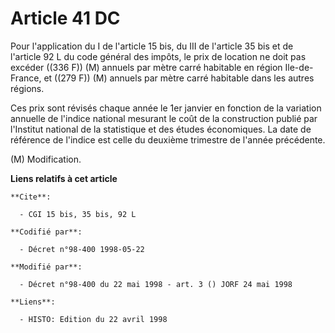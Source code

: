 # Article 41 DC

Pour l'application du I de l'article 15 bis, du III de l'article 35 bis et de l'article 92 L du code général des impôts, le
prix de location ne doit pas excéder ((336 F)) (M) annuels par mètre carré habitable en région Ile-de-France, et ((279 F))
(M) annuels par mètre carré habitable dans les autres régions.

Ces prix sont révisés chaque année le 1er janvier en fonction de la variation annuelle de l'indice national mesurant le coût
de la construction publié par l'Institut national de la statistique et des études économiques. La date de référence de
l'indice est celle du deuxième trimestre de l'année précédente.

(M) Modification.

**Liens relatifs à cet article**

	**Cite**:

	  - CGI 15 bis, 35 bis, 92 L

	**Codifié par**:

	  - Décret n°98-400 1998-05-22

	**Modifié par**:

	  - Décret n°98-400 du 22 mai 1998 - art. 3 () JORF 24 mai 1998

	**Liens**:

	  - HISTO: Edition du 22 avril 1998
